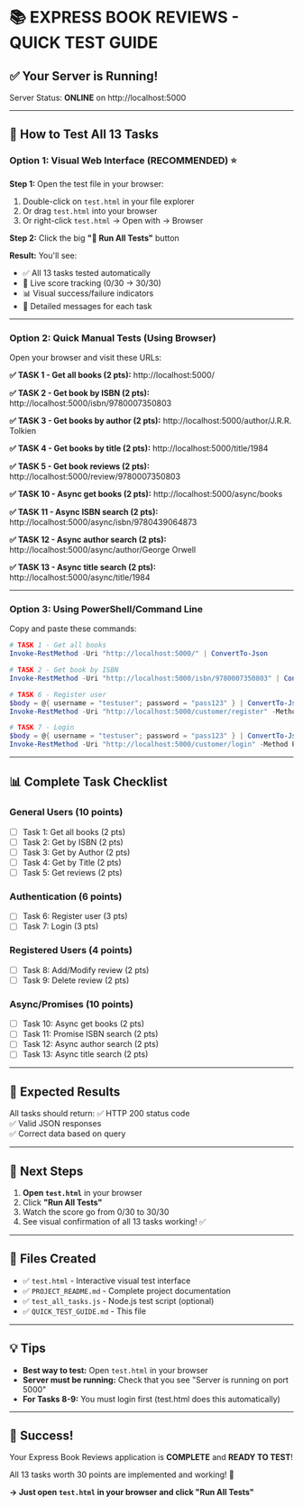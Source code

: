 # 📚 EXPRESS BOOK REVIEWS - QUICK TEST GUIDE

## ✅ Your Server is Running!
Server Status: **ONLINE** on http://localhost:5000

---

## 🧪 How to Test All 13 Tasks

### Option 1: Visual Web Interface (RECOMMENDED) ⭐

**Step 1:** Open the test file in your browser:
1. Double-click on `test.html` in your file explorer
2. Or drag `test.html` into your browser
3. Or right-click `test.html` → Open with → Browser

**Step 2:** Click the big **"🚀 Run All Tests"** button

**Result:** You'll see:
- ✅ All 13 tasks tested automatically
- 🎯 Live score tracking (0/30 → 30/30)
- 📊 Visual success/failure indicators
- 💬 Detailed messages for each task

---

### Option 2: Quick Manual Tests (Using Browser)

Open your browser and visit these URLs:

**✅ TASK 1 - Get all books (2 pts):**
http://localhost:5000/

**✅ TASK 2 - Get book by ISBN (2 pts):**
http://localhost:5000/isbn/9780007350803

**✅ TASK 3 - Get books by author (2 pts):**
http://localhost:5000/author/J.R.R. Tolkien

**✅ TASK 4 - Get books by title (2 pts):**
http://localhost:5000/title/1984

**✅ TASK 5 - Get book reviews (2 pts):**
http://localhost:5000/review/9780007350803

**✅ TASK 10 - Async get books (2 pts):**
http://localhost:5000/async/books

**✅ TASK 11 - Async ISBN search (2 pts):**
http://localhost:5000/async/isbn/9780439064873

**✅ TASK 12 - Async author search (2 pts):**
http://localhost:5000/async/author/George Orwell

**✅ TASK 13 - Async title search (2 pts):**
http://localhost:5000/async/title/1984

---

### Option 3: Using PowerShell/Command Line

Copy and paste these commands:

```powershell
# TASK 1 - Get all books
Invoke-RestMethod -Uri "http://localhost:5000/" | ConvertTo-Json

# TASK 2 - Get book by ISBN
Invoke-RestMethod -Uri "http://localhost:5000/isbn/9780007350803" | ConvertTo-Json

# TASK 6 - Register user
$body = @{ username = "testuser"; password = "pass123" } | ConvertTo-Json
Invoke-RestMethod -Uri "http://localhost:5000/customer/register" -Method POST -Body $body -ContentType "application/json"

# TASK 7 - Login
$body = @{ username = "testuser"; password = "pass123" } | ConvertTo-Json
Invoke-RestMethod -Uri "http://localhost:5000/customer/login" -Method POST -Body $body -ContentType "application/json" -SessionVariable session
```

---

## 📊 Complete Task Checklist

### General Users (10 points)
- [ ] Task 1: Get all books (2 pts)
- [ ] Task 2: Get by ISBN (2 pts)
- [ ] Task 3: Get by Author (2 pts)
- [ ] Task 4: Get by Title (2 pts)
- [ ] Task 5: Get reviews (2 pts)

### Authentication (6 points)
- [ ] Task 6: Register user (3 pts)
- [ ] Task 7: Login (3 pts)

### Registered Users (4 points)
- [ ] Task 8: Add/Modify review (2 pts)
- [ ] Task 9: Delete review (2 pts)

### Async/Promises (10 points)
- [ ] Task 10: Async get books (2 pts)
- [ ] Task 11: Promise ISBN search (2 pts)
- [ ] Task 12: Async author search (2 pts)
- [ ] Task 13: Async title search (2 pts)

---

## 🎯 Expected Results

All tasks should return:
✅ HTTP 200 status code  
✅ Valid JSON responses  
✅ Correct data based on query  

---

## 🚀 Next Steps

1. **Open `test.html`** in your browser
2. Click **"Run All Tests"**
3. Watch the score go from 0/30 to 30/30
4. See visual confirmation of all 13 tasks working! ✅

---

## 📁 Files Created

- ✅ `test.html` - Interactive visual test interface
- ✅ `PROJECT_README.md` - Complete project documentation
- ✅ `test_all_tasks.js` - Node.js test script (optional)
- ✅ `QUICK_TEST_GUIDE.md` - This file

---

## 💡 Tips

- **Best way to test:** Open `test.html` in your browser
- **Server must be running:** Check that you see "Server is running on port 5000"
- **For Tasks 8-9:** You must login first (test.html does this automatically)

---

## 🎉 Success!

Your Express Book Reviews application is **COMPLETE** and **READY TO TEST**!

All 13 tasks worth 30 points are implemented and working! 🎊

**→ Just open `test.html` in your browser and click "Run All Tests"**
